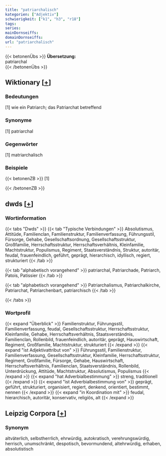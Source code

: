 ```yaml
---
title: "patriarchalisch"
kategorien: ["Adjektiv"]
schwierigkeit: ["k1", "h3", "r18"]
tags:
series:
mainDornseiffs:
domainDornseiffs:
url: "patriarchalisch"
---
```


{{< betonenÜbs >}}
**Übersetzung:**  
patriarchal  
{{< /betonenÜbs >}}

## Wiktionary [[+](https://de.wiktionary.org/wiki/patriarchalisch)]

### Bedeutungen
[1] wie ein Patriarch; das Patriarchat betreffend  

### Synonyme
[1] patriarchal  

### Gegenwörter
[1] matriarchalisch  

### Beispiele
{{< betonenZB >}}
[1]  

{{< /betonenZB >}}


## dwds [[+](https://www.dwds.de/wb/patriarchalisch)]

### Wortinformation
{{< tabs "Dwds" >}}
{{< tab "Typische Verbindungen" >}}
Absolutismus, Attitüde, Familienclan, Familienstruktur, Familienverfassung, Führungsstil, Fürsorge, Gehabe, Gesellschaftsordnung, Gesellschaftsstruktur, Großfamilie, Herrschaftsstruktur, Herrschaftsverhältnis, Kleinfamilie, Machtstruktur, Populismus, Regiment, Staatsverständnis, Struktur, autoritär, feudal, frauenfeindlich, geführt, geprägt, hierarchisch, idyllisch, regiert, strukturiert
{{< /tab >}}

{{< tab "alphabetisch vorangehend" >}}
patriarchal, Patriarchade, Patriarch, Patois, Patissier
{{< /tab >}}

{{< tab "alphabetisch vorangehend" >}}
Patriarchalismus, Patriarchalkirche, Patriarchat, Patriarchenbart, patriarchisch
{{< /tab >}}

{{< /tabs >}}

### Wortprofil
{{< expand "Überblick" >}} Familienstruktur, Führungsstil, Familienverfassung, feudal, Gesellschaftsstruktur, Herrschaftsstruktur, Kleinfamilie, Gehabe, Herrschaftsverhältnis, Staatsverständnis, Familienclan, Rollenbild, frauenfeindlich, autoritär, geprägt, Hauswirtschaft, Regiment, Großfamilie, Machtstruktur, strukturiert {{< /expand >}}
{{< expand "ist Adjektivattribut von" >}} Führungsstil, Familienstruktur, Familienverfassung, Gesellschaftsstruktur, Kleinfamilie, Herrschaftsstruktur, Regiment, Großfamilie, Fürsorge, Gehabe, Hauswirtschaft, Herrschaftsverhältnis, Familienclan, Staatsverständnis, Rollenbild, Unterdrückung, Attitüde, Machtstruktur, Absolutismus, Populismus {{< /expand >}}
{{< expand "hat Adverbialbestimmung" >}} streng, traditionell {{< /expand >}}
{{< expand "ist Adverbialbestimmung von" >}} geprägt, geführt, strukturiert, organisiert, regiert, denkend, orientiert, bestimmt, nennen {{< /expand >}}
{{< expand "in Koordination mit" >}} feudal, hierarchisch, autoritär, konservativ, religiös, alt {{< /expand >}}

## Leipzig Corpora [[+](https://corpora.uni-leipzig.de/en/res?word=patriarchalisch&corpusId=deu_newscrawl-public_2018)]


### Synonym
altväterlich, selbstherrlich, ehrwürdig, autokratisch, verehrungswürdig, herrisch, unumschränkt, despotisch, bevormundend, altehrwürdig, erhaben, absolutistisch


